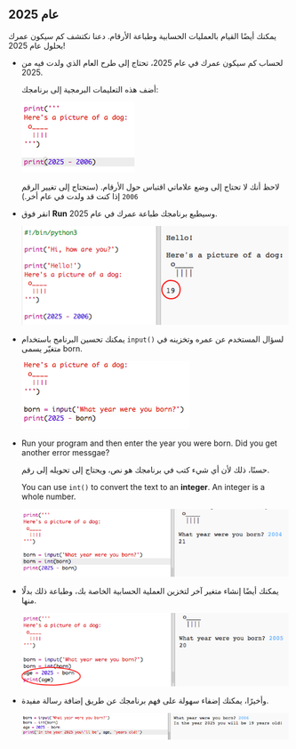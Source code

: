## عام 2025

يمكنك أيضًا القيام بالعمليات الحسابية وطباعة الأرقام. دعنا نكتشف كم سيكون عمرك بحلول عام 2025!

+ لحساب كم سيكون عمرك في عام 2025، تحتاج إلى طرح العام الذي ولدت فيه من 2025.
    
    أضف هذه التعليمات البرمجية إلى برنامجك:
    
    ![screenshot](images/me-calc.png)
    
    لاحظ أنك لا تحتاج إلى وضع علاماتي اقتباس حول الأرقام. (ستحتاج إلى تغيير الرقم `2006` إذا كنت قد ولدت في عام أخر.)

+ انقر فوق **Run** وسيطبع برنامجك طباعة عمرك في عام 2025.
    
    ![screenshot](images/me-calc-run.png)

+ يمكنك تحسين البرنامج باستخدام `input()` لسؤال المستخدم عن عمره وتخزينه في متغيّر يسمى born.
    
    ![screenshot](images/me-input.png)

+ Run your program and then enter the year you were born. Did you get another error messgae?
    
    حسنًا، ذلك لأن أي شيء كتب في برنامجك هو نص، ويحتاج إلى تحويله إلى رقم.
    
    You can use `int()` to convert the text to an **integer**. An integer is a whole number.
    
    ![screenshot](images/me-input-test.png)

+ يمكنك أيضًا إنشاء متغير آخر لتخزين العملية الحسابية الخاصة بك، وطباعة ذلك بدلًا منها.
    
    ![screenshot](images/me-result-variable.png)

+ وأخيرًا، يمكنك إضفاء سهولة على فهم برنامجك عن طريق إضافة رسالة مفيدة.
    
    ![screenshot](images/me-message.png)